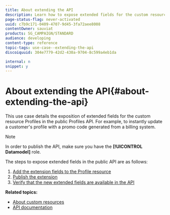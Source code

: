 ```yaml
---
title: About extending the API
description: Learn how to expose extended fields for the custom resource Profiles in the public Profiles API.
page-status-flag: never-activated
uuid: c7b9c171-0409-4707-9d45-3fa72aee8008
contentOwner: sauviat
products: SG_CAMPAIGN/STANDARD
audience: developing
content-type: reference
topic-tags: use-case--extending-the-api
discoiquuid: 304e7779-42d2-430a-9704-8c599a4eb1da

internal: n
snippet: y
---
```


# About extending the API{#about-extending-the-api}

This use case details the exposition of extended fields for the custom resource Profiles in the public Profiles API. For example, to instantly update a customer's profile with a promo code generated from a billing system.

>[!NOTE]
>
>In order to publish the API, make sure you have the **[!UICONTROL Datamodel]** role.

The steps to expose extended fields in the public API are as follows:

1. [Add the extension fields to the Profile resource](../../developing/using/step-1--add-extension-fields-to-the-profile-resource.md)
1. [Publish the extension](../../developing/using/step-2--publish-the-extension.md)
1. [Verify that the new extended fields are available in the API](../../developing/using/step-3--verify-the-extension.md)

**Related topics:**

* [About custom resources](../../developing/using/data-model-concepts.md)
* [API documentation](../../api/using/about-campaign-standard-apis.md)

